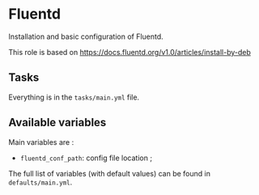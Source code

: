 # Fluentd

Installation and basic configuration of Fluentd.

This role is based on https://docs.fluentd.org/v1.0/articles/install-by-deb

## Tasks

Everything is in the `tasks/main.yml` file.

## Available variables

Main variables are :

* `fluentd_conf_path`: config file location ;

The full list of variables (with default values) can be found in `defaults/main.yml`.
